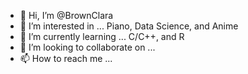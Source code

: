 - 👋 Hi, I’m @BrownClara
- 👀 I’m interested in ...  Piano, Data Science, and Anime
- 🌱 I’m currently learning ... C/C++, and R
- 💞️ I’m looking to collaborate on ...
- 📫 How to reach me ...

<!---
BrownClara/BrownClara is a ✨ special ✨ repository because its `README.md` (this file) appears on your GitHub profile.
You can click the Preview link to take a look at your changes.
--->
